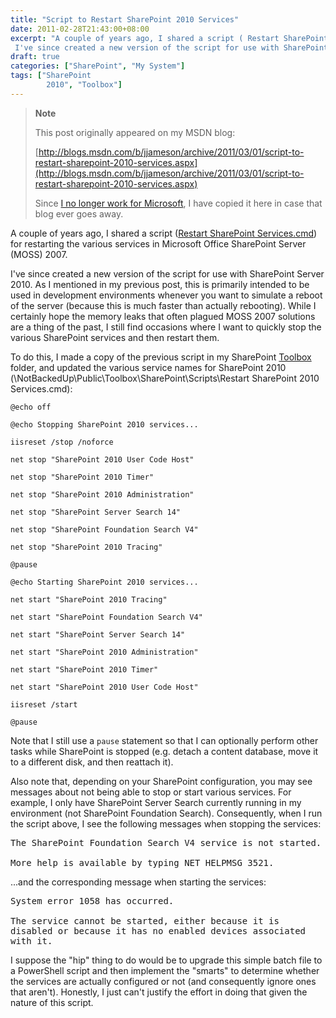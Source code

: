 ```yaml
---
title: "Script to Restart SharePoint 2010 Services"
date: 2011-02-28T21:43:00+08:00
excerpt: "A couple of years ago, I shared a script ( Restart SharePoint Services.cmd ) for restarting the various services in Microsoft Office SharePoint Server (MOSS) 2007. 
 I've since created a new version of the script for use with SharePoint Server 2010...."
draft: true
categories: ["SharePoint", "My System"]
tags: ["SharePoint 
		2010", "Toolbox"]
---
```


> **Note**
> 
> 
> 	This post originally appeared on my MSDN blog:
> 
> 
> 
> [http://blogs.msdn.com/b/jjameson/archive/2011/03/01/script-to-restart-sharepoint-2010-services.aspx](http://blogs.msdn.com/b/jjameson/archive/2011/03/01/script-to-restart-sharepoint-2010-services.aspx)
> 
> 
> Since
> 	[I no longer work for Microsoft](/blog/jjameson/2011/09/02/last-day-with-microsoft), I have copied it here in case that blog 
> 	ever goes away.


A couple of years ago, I shared a script ([Restart 
SharePoint Services.cmd](/blog/jjameson/2009/03/26/script-to-restart-sharepoint-services)) for restarting the various services in Microsoft Office  SharePoint Server (MOSS) 2007.

I've since created a new version of the script for use with SharePoint Server  2010. As I mentioned in my previous post, this is primarily intended to be used  in development environments whenever you want to simulate a reboot of the server  (because this is much faster than actually rebooting). While I certainly hope the  memory leaks that often plagued MOSS 2007 solutions are a thing of the past, I still  find occasions where I want to quickly stop the various SharePoint services and  then restart them.

To do this, I made a copy of the previous script in my SharePoint [Toolbox](/blog/jjameson/2007/03/22/backedup-and-notbackedup)  folder, and updated the various service names for SharePoint 2010 (\NotBackedUp\Public\Toolbox\SharePoint\Scripts\Restart  SharePoint 2010 Services.cmd):



```
@echo off

@echo Stopping SharePoint 2010 services...

iisreset /stop /noforce

net stop "SharePoint 2010 User Code Host"

net stop "SharePoint 2010 Timer"

net stop "SharePoint 2010 Administration"

net stop "SharePoint Server Search 14"

net stop "SharePoint Foundation Search V4"

net stop "SharePoint 2010 Tracing"

@pause

@echo Starting SharePoint 2010 services...

net start "SharePoint 2010 Tracing"

net start "SharePoint Foundation Search V4"

net start "SharePoint Server Search 14"

net start "SharePoint 2010 Administration"

net start "SharePoint 2010 Timer"

net start "SharePoint 2010 User Code Host"

iisreset /start

@pause
```



Note that I still use a `pause` statement so that I can optionally  perform other tasks while SharePoint is stopped (e.g. detach a content database,  move it to a different disk, and then reattach it).

Also note that, depending on your SharePoint configuration, you may see messages  about not being able to stop or start various services. For example, I only have  SharePoint Server Search currently running in my environment (not SharePoint Foundation  Search). Consequently, when I run the script above, I see the following messages  when stopping the services:

<samp>The SharePoint Foundation Search V4 service is not started.<br><br>More help is available by typing NET HELPMSG 3521.</samp>

...and the corresponding message when starting the services:

<samp>System error 1058 has occurred.<br><br>The service cannot be started, either because it is disabled or because it has no enabled devices associated with it.</samp>

I suppose the "hip" thing to do would be to upgrade this simple batch file to  a PowerShell script and then implement the "smarts" to determine whether the services  are actually configured or not (and consequently ignore ones that aren't). Honestly,  I just can't justify the effort in doing that given the nature of this script.

